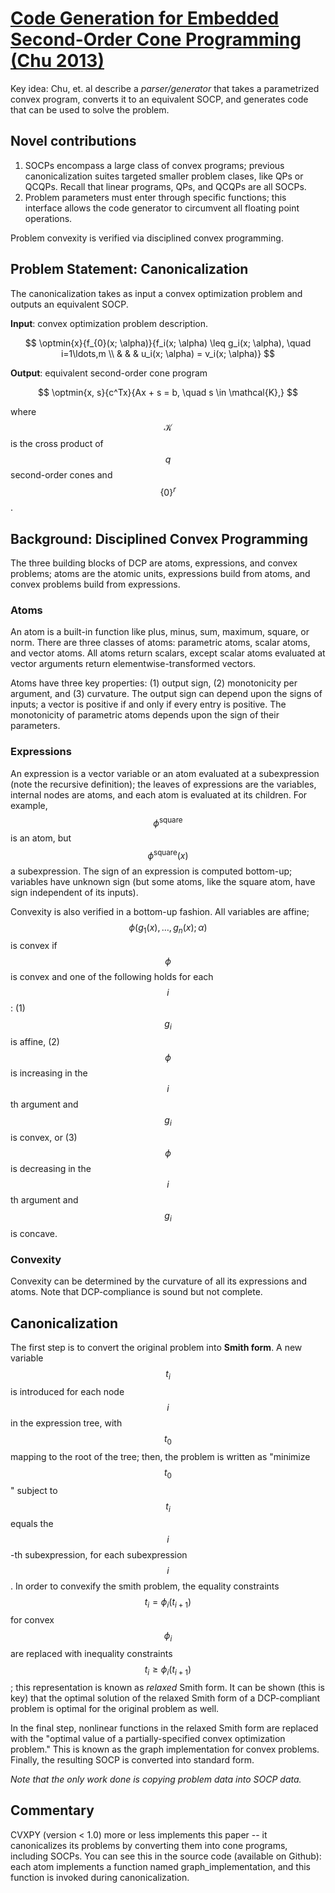 # [Code Generation for Embedded Second-Order Cone Programming (Chu 2013)](https://web.stanford.edu/~boyd/papers/pdf/ecos_codegen_ecc.pdf)

Key idea: Chu, et. al describe a *parser/generator* that takes a parametrized
convex program, converts it to an equivalent SOCP, and generates code that can
be used to solve the problem.

## Novel contributions

1. SOCPs encompass a large class of convex programs; previous canonicalization
   suites targeted smaller problem clases, like QPs or QCQPs. Recall
  that linear programs, QPs, and QCQPs are all SOCPs.
2. Problem parameters must enter through specific functions; this interface
   allows the code generator to circumvent all floating point operations.

Problem convexity is verified via disciplined convex programming.

## Problem Statement: Canonicalization

The canonicalization takes as input a convex optimization problem and outputs
an equivalent SOCP.

**Input**: convex optimization problem description.

$$
\optmin{x}{f_{0}(x; \alpha)}{f_i(x; \alpha) \leq g_i(x; \alpha),
\quad i=1\ldots,m \\ & & & u_i(x; \alpha) = v_i(x; \alpha)}
$$

**Output**: equivalent second-order cone program

$$
\optmin{x, s}{c^Tx}{Ax + s = b, \quad s \in \mathcal{K},}
$$

where $$\mathcal{K}$$ is the cross product of $$q$$
second-order cones and $$\{0\}^r$$.

## Background: Disciplined Convex Programming

The three building blocks of DCP are atoms, expressions, and convex problems;
atoms are the atomic units, expressions build from atoms, and convex problems
build from expressions.

### Atoms
An atom is a built-in function like plus, minus, sum, maximum, square, or norm.
There are three classes of atoms: parametric atoms, scalar atoms, and
vector atoms. All atoms return scalars, except scalar atoms evaluated at
vector arguments return elementwise-transformed vectors.

Atoms have three key properties: (1) output sign, (2) monotonicity per argument,
and (3) curvature. The output sign can depend upon the signs of inputs;
a vector is positive if and only if every entry is positive. The monotonicity
of parametric atoms depends upon the sign of their parameters.

### Expressions
An expression is a vector variable or an atom evaluated at a subexpression
(note the recursive definition); the leaves of expressions are the variables,
internal nodes are atoms, and each atom is evaluated at its children. For
example, $$\phi^{\operatorname{square}}$$ is an atom, but
$$\phi^{\operatorname{square}}(x)$$ a subexpression. The sign of an expression
is computed bottom-up; variables have unknown sign (but some atoms,
like the square atom, have sign independent of its inputs).

Convexity is also verified in a bottom-up fashion. All variables are affine;
$$\phi(g_1(x), \ldots, g_n(x); \alpha)$$ is convex if $$\phi$$ is convex and
one of the following holds for each $$i$$: (1) $$g_i$$ is affine,
(2) $$\phi$$ is increasing in the $$i$$th argument and $$g_i$$ is convex,
or (3) $$\phi$$ is decreasing in the $$i$$th argument and
$$g_i$$ is concave.

### Convexity
Convexity can be determined by the curvature of all its expressions and atoms.
Note that DCP-compliance is sound but not complete.

## Canonicalization

The first step is to convert the original problem into **Smith form**.
A new variable $$t_i$$ is introduced for each node $$i$$ in the expression
tree, with $$t_0$$ mapping to the root of the tree; then, the problem
is written as "minimize $$t_0$$" subject to $$t_i$$ equals the $$i$$-th
subexpression, for each subexpression $$i$$. In order to convexify
the smith problem, the equality constraints $$t_i = \phi_i(t_{i+1})$$
for convex $$\phi_i$$ are replaced with inequality constraints
$$t_i \geq \phi_i(t_{i+1})$$; this representation is known as *relaxed*
Smith form. It can be shown (this is key) that the optimal solution of
the relaxed Smith form of a DCP-compliant problem is optimal for the original
problem as well.

In the final step, nonlinear functions in the relaxed Smith form are
replaced with the "optimal value of a partially-specified convex optimization
problem." This is known as the graph implementation for convex problems.
Finally, the resulting SOCP is converted into standard form.

*Note that the only work done is copying problem data into SOCP data.*

## Commentary
CVXPY (version < 1.0) more or less implements this paper -- it canonicalizes
its problems by converting them into cone programs, including SOCPs. You can
see this in the source code (available on Github): each atom implements a
function named
graph_implementation, and this function is invoked during canonicalization.
